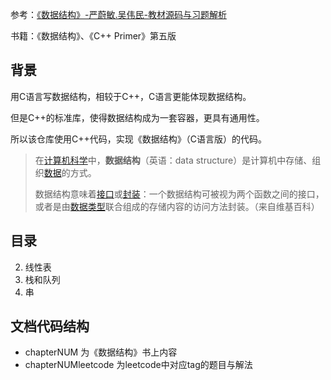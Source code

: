 参考：[《数据结构》-严蔚敏.吴伟民-教材源码与习题解析](https://github.com/kangjianwei/Data-Structure)

书籍：《数据结构》、《C++ Primer》第五版

## 背景

用C语言写数据结构，相较于C++，C语言更能体现数据结构。

但是C++的标准库，使得数据结构成为一套容器，更具有通用性。

所以该仓库使用C++代码，实现《数据结构》（C语言版）的代码。



> 在[计算机科学](https://zh.wikipedia.org/wiki/计算机科学)中，**数据结构**（英语：data structure）是计算机中存储、组织[数据](https://zh.wikipedia.org/wiki/数据)的方式。
>
> 数据结构意味着[接口](https://zh.wikipedia.org/wiki/介面_(電腦科學))或[封装](https://zh.wikipedia.org/wiki/封装_(计算机科学))：一个数据结构可被视为两个函数之间的接口，或者是由[数据类型](https://zh.wikipedia.org/wiki/數據類型)联合组成的存储内容的访问方法封装。（来自维基百科）

## 目录
2. 线性表
3. 栈和队列
4. 串

## 文档代码结构
* chapterNUM 为《数据结构》书上内容
* chapterNUMleetcode 为leetcode中对应tag的题目与解法